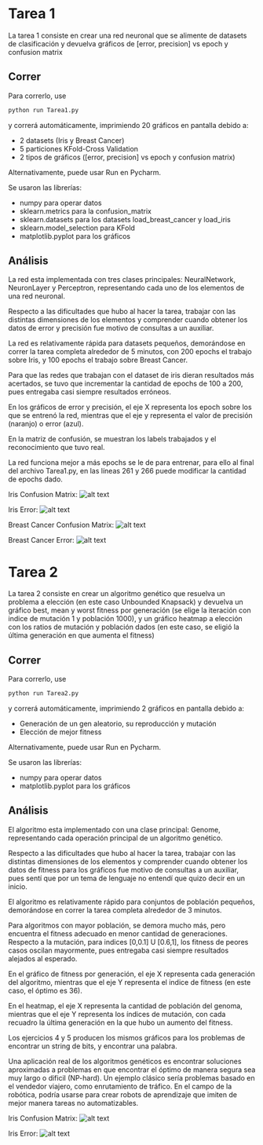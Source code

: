 # Tarea 1

La tarea 1 consiste en crear una red neuronal que se alimente de datasets de clasificación y devuelva gráficos de [error, precision] vs epoch y confusion matrix

## Correr

Para correrlo, use 

```bash
python run Tarea1.py
```

y correrá automáticamente, imprimiendo 20 gráficos en pantalla debido a:
- 2 datasets (Iris y Breast Cancer)
- 5 particiones KFold-Cross Validation
- 2 tipos de gráficos ([error, precision] vs epoch y confusion matrix)

Alternativamente, puede usar Run en Pycharm.

Se usaron las librerías:

- numpy para operar datos
- sklearn.metrics para la confusion_matrix
- sklearn.datasets para los datasets load_breast_cancer y load_iris
- sklearn.model_selection para KFold
- matplotlib.pyplot para los gráficos

## Análisis

La red esta implementada con tres clases principales: NeuralNetwork, NeuronLayer y Perceptron, representando cada uno de los elementos de una red neuronal.

Respecto a las dificultades que hubo al hacer la tarea, trabajar con las distintas dimensiones de los elementos y comprender cuando obtener los datos de error y precisión fue motivo de consultas a un auxiliar.

La red es relativamente rápida para datasets pequeños, demorándose en correr la tarea completa alrededor de 5 minutos, con 200 epochs el trabajo sobre Iris, y 100 epochs el trabajo sobre Breast Cancer.

Para que las redes que trabajan con el dataset de iris dieran resultados más acertados, se tuvo que incrementar la cantidad de epochs de 100 a 200, pues entregaba casi siempre resultados erróneos.

En los gráficos de error y precisión, el eje X representa los epoch sobre los que se entrenó la red, mientras que el eje y representa el valor de precisión (naranjo) o error (azul).

En la matriz de confusión, se muestran los labels trabajados y el reconocimiento que tuvo real.

La red funciona mejor a más epochs se le de para entrenar, para ello al final del archivo Tarea1.py, en las líneas 261 y 266 puede modificar la cantidad de epochs dado.

Iris Confusion Matrix: 
![alt text](https://raw.githubusercontent.com/jorgelobos/cc5114/feature/Tarea1/iris_confusion.png "Iris Confusion Matrix")

Iris Error: 
![alt text](https://raw.githubusercontent.com/jorgelobos/cc5114/feature/Tarea1/iris_error.png "Breast Cancer error")

Breast Cancer Confusion Matrix: 
![alt text](https://raw.githubusercontent.com/jorgelobos/cc5114/feature/Tarea1/breast_confusion.png "Breast Cancer Confusion Matrix")

Breast Cancer Error: 
![alt text](https://raw.githubusercontent.com/jorgelobos/cc5114/feature/Tarea1/breast_error.png "Breast Cancer Error")

# Tarea 2

La tarea 2 consiste en crear un algoritmo genético que resuelva un problema a elección (en este caso Unbounded Knapsack) y devuelva un gráfico best, mean y worst fitness por generación (se elige la iteración con indice de mutación 1 y población 1000), y un gráfico heatmap a elección con los ratios de mutación y población dados (en este caso, se eligió la última generación en que aumenta el fitness)

## Correr

Para correrlo, use 

```bash
python run Tarea2.py
```

y correrá automáticamente, imprimiendo 2 gráficos en pantalla debido a:
- Generación de un gen aleatorio, su reproducción y mutación
- Elección de mejor fitness

Alternativamente, puede usar Run en Pycharm.

Se usaron las librerías:

- numpy para operar datos
- matplotlib.pyplot para los gráficos

## Análisis

El algoritmo esta implementado con una clase principal: Genome, representando cada operación principal de un algoritmo genético.

Respecto a las dificultades que hubo al hacer la tarea, trabajar con las distintas dimensiones de los elementos y comprender cuando obtener los datos de fitness para los gráficos fue motivo de consultas a un auxiliar, pues sentí que por un tema de lenguaje no entendí que quizo decir en un inicio.

El algoritmo es relativamente rápido para conjuntos de población pequeños, demorándose en correr la tarea completa alrededor de 3 minutos.

Para algoritmos con mayor población, se demora mucho más, pero encuentra el fitness adecuado en menor cantidad de generaciones. Respecto a la mutación, para indices [0,0.1] U [0.6,1], los fitness de peores casos oscilan mayormente, pues entregaba casi siempre resultados alejados al esperado.

En el gráfico de fitness por generación, el eje X representa cada generación del algoritmo, mientras que el eje Y representa el indice de fitness (en este caso, el óptimo es 36).

En el heatmap, el eje X representa la cantidad de población del genoma, mientras que el eje Y representa los índices de mutación, con cada recuadro la última generación en la que hubo un aumento del fitness.

Los ejercicios 4 y 5 producen los mismos gráficos para los problemas de encontrar un string de bits, y encontrar una palabra.

Una aplicación real de los algoritmos genéticos es encontrar soluciones aproximadas a problemas en que encontrar el óptimo de manera segura sea muy largo o dificil (NP-hard). Un ejemplo clásico sería problemas basado en el vendedor viajero, como enrutamiento de tráfico. En el campo de la robótica, podría usarse para crear robots de aprendizaje que imiten de mejor manera tareas no automatizables.

Iris Confusion Matrix: 
![alt text](https://raw.githubusercontent.com/jorgelobos/cc5114/feature/Tarea2/fitness.png "Fitness por generación en iteración con indice mutación 1 y población 1000, caso ejercicio4")

Iris Error: 
![alt text](https://raw.githubusercontent.com/jorgelobos/cc5114/feature/Tarea2/heatmap.png "Heatmap de generación de última subida, indiceMutacion vs cantPoblacion, caso ejercicio4")


